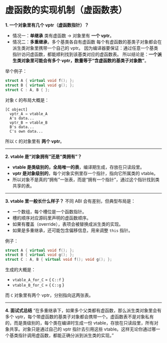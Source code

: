 # 虚函数的实现机制（虚函数表）

**1. 一个对象里有几个 vptr（虚函数指针）？**

* 情况一：**单继承**
  类有虚函数 → 对象里有 **一个 vptr**。
* 情况二：**多重继承**，多个基类各自有虚函数
  每个有虚函数的基类子对象都会在派生类对象里携带一个自己的 vptr。
  因为编译器要保证：通过任意一个基类指针访问虚函数，都能顺利找到该基类对应的虚函数表。
  所以结论是：**一个派生类对象里可能会有多个 vptr，数量等于“含虚函数的基类子对象数”**。

举个例子：

```cpp
struct A { virtual void f(); };
struct B { virtual void g(); };
struct C : A, B { }; 
```

对象 `C` 的布局大概是：

```
[C object]
  vptr_A → vtable_A
  A's data...
  vptr_B → vtable_B
  B's data...
  C's own data...
```

所以 `C` 的对象里有 **两个 vptr**。

---

**2. vtable 是“对象拥有”还是“类拥有”？**

* **vtable 是类级别的，全局唯一的表**，编译期生成，存放在只读段里。
* **vptr 是对象级别的**，每个对象实例里存一个指针，指向它所属类的 vtable。
* 所以对象不是真的“拥有”一张表，而是“拥有一个指针”，通过这个指针找到类共享的表。

---

**3. vtable 里一般长什么样子？**
不同 ABI 会有差别，但典型布局是：

* 一个数组，每个槽位是一个函数指针。
* 槽的顺序对应源码里声明的虚函数顺序。
* 如果有覆盖（override），表项会被替换成派生类的实现。
* 如果是多重继承，还可能包含偏移信息，用来调整 `this` 指针。

例子：

```cpp
struct A { virtual void f(); };
struct B { virtual void g(); };
struct C : A, B { virtual void f(); void g(); };
```

生成的大概是：

* `vtable_A_for_C` = { `C::f` }
* `vtable_B_for_C` = { `C::g` }

而 `C` 对象里有两个 vptr，分别指向这两张表。

---

**4. 面试式总结**
“在多重继承下，如果多个父类都有虚函数，那么派生类对象里会有多个 vptr，每个带虚函数的基类子对象都会携带一个。虚函数表不是对象私有的，而是类级别的，每个类在编译时生成一份 vtable，存放在只读段里，所有对象共享。对象只是通过自己的 vptr 指针去引用这些 vtable。这样无论你通过哪一个基类指针调用虚函数，都能正确分派到派生类的实现。”
